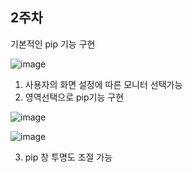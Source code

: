 ## 2주차

기본적인 pip 기능 구현

![image](https://github.com/user-attachments/assets/eb0d1ba9-f841-4f8a-8633-31af026ac2a1)

1. 사용자의 화면 설정에 따른 모니터 선택가능
2. 영역선택으로 pip기능 구현

![image](https://github.com/user-attachments/assets/a668e04a-7e74-4421-af83-857d24b8d872)


![image](https://github.com/user-attachments/assets/39f7d977-1b9c-4894-bebb-86f6f4831dcf)

3. pip 창 투명도 조절 가능 
